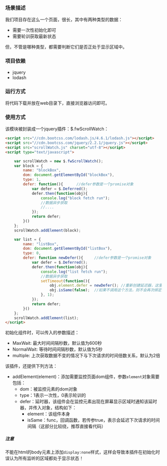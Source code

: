 ### 场景描述

我们项目存在这么一个页面，很长，其中有两种类型的数据：

- 需要一次性初始化即可
- 需要轮训获取最新状态

但，不管是哪种类型，都需要判断它们是否正处于显示区域中。

### 项目依赖
- jquery
- lodash

### 运行方式

将代码下载并放在web目录下，直接浏览器访问即可。

### 使用方式

该模块被封装成一个jquery插件：$.fwScrollWatch：

```html
<script src="//cdn.bootcss.com/lodash.js/4.6.1/lodash.js"></script>
<script src="//cdn.bootcss.com/jquery/2.2.1/jquery.js"></script>
<script src="scrollWatch.js" charset="utf-8"></script>
<script type="text/javascript">

	var scrollWatch = new $.fwScrollWatch();
	var block = {
		name: "blockBox",
		dom: document.getElementById("blockBox"),
		type: 1,
		defer: function(){		//defer参数是一个promise对象
			var defer = $.Deferred();
			defer.then(function(obj){
				console.log("block fetch run");
				//数据异步获取
				//....
			});
			return defer;
		}()
	};
	scrollWatch.addElement(block);

	var list = {
		name: "listBox",
		dom: document.getElementById("listBox"),
		type: 0,
		defer: function newDefer(){		//defer参数是一个promise对象
			var defer = $.Deferred();
			defer.then(function(obj){
				console.log("list fetch run");
				//数据异步获取
				setTimeout(function(){
					obj.element.defer = newDefer();	//重新创建延迟器，这里一定要记得重新定义一个defer
					obj.isSame(false);	//如果不调用这个方法，则不会再次绑定setTimeout
				}, 1);
			});
			return defer;
		}()
	};
	scrollWatch.addElement(list);
</script>
```

初始化组件时，可以传入的参数描述：

- MaxWait: 最大时间间隔秒数，默认值为600秒
- NormalWait: 等待时间间隔秒数，默认值为5秒
- multiple: 上次获取数据不变的情况下与下次请求的时间倍数关系，默认为2倍

该插件，还提供下列方法：

- addElement(element)：添加需要监控页面dom组件，参数`element`对象需要包括：
	- dom：被监控元素的dom对象
	- type：1表示一次性，0表示轮训的
	- defer：延时器，该组件会在监控元素出现在屏幕显示区域时通知该延时器，并传入对象，结构如下：
		- element：该组件本身
		- isSame：func，回调函数，若传参true，表示会延迟下次请求的时间间隔（这部分比较绕，推荐直接看代码）

##### 注意

不能在html的body元素上添加`display:none`样式，这样会导致本插件在初始化时误认为所有监听的区域都处于显示状态！
